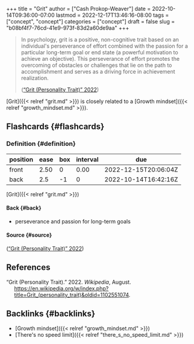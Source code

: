 +++
title = "Grit"
author = ["Cash Prokop-Weaver"]
date = 2022-10-14T09:36:00-07:00
lastmod = 2022-12-17T13:46:16-08:00
tags = ["concept", "concept"]
categories = ["concept"]
draft = false
slug = "b08bf4f7-76cd-41e9-973f-83d2a60de9aa"
+++

> In psychology, grit is a positive, non-cognitive trait based on an individual's perseverance of effort combined with the passion for a particular long-term goal or end state (a powerful motivation to achieve an objective). This perseverance of effort promotes the overcoming of obstacles or challenges that lie on the path to accomplishment and serves as a driving force in achievement realization.
>
> (<a href="#citeproc_bib_item_1">“Grit (Personality Trait)” 2022</a>)

[Grit]({{< relref "grit.md" >}}) is closely related to a [Growth mindset]({{< relref "growth_mindset.md" >}}).


## Flashcards {#flashcards}


### Definition {#definition}

| position | ease | box | interval | due                  |
|----------|------|-----|----------|----------------------|
| front    | 2.50 | 0   | 0.00     | 2022-12-15T20:06:04Z |
| back     | 2.5  | -1  | 0        | 2022-10-14T16:42:16Z |

[Grit]({{< relref "grit.md" >}})


#### Back {#back}

-   perseverance and passion for long-term goals


#### Source {#source}

(<a href="#citeproc_bib_item_1">“Grit (Personality Trait)” 2022</a>)

## References

<style>.csl-entry{text-indent: -1.5em; margin-left: 1.5em;}</style><div class="csl-bib-body">
  <div class="csl-entry"><a id="citeproc_bib_item_1"></a>“Grit (Personality Trait).” 2022. <i>Wikipedia</i>, August. <a href="https://en.wikipedia.org/w/index.php?title=Grit_(personality_trait)&oldid=1102551074">https://en.wikipedia.org/w/index.php?title=Grit_(personality_trait)&#38;oldid=1102551074</a>.</div>
</div>


## Backlinks {#backlinks}

-   [Growth mindset]({{< relref "growth_mindset.md" >}})
-   [There's no speed limit]({{< relref "there_s_no_speed_limit.md" >}})
